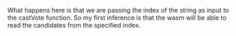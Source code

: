 What happens here is that we are passing the index of the string as input to the castVote function. So my first inference is that the wasm will be able to read the candidates from the specified index.